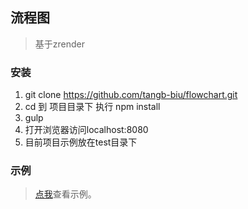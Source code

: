 ## 流程图

> 基于zrender

### 安装
1. git clone https://github.com/tangb-biu/flowchart.git
2. cd 到 项目目录下 执行 npm install
3. gulp
4. 打开浏览器访问localhost:8080
5. 目前项目示例放在test目录下

### 示例
> [点我](https://tangb-biu.github.io/flowchart/test/demo1.html)查看示例。
 
